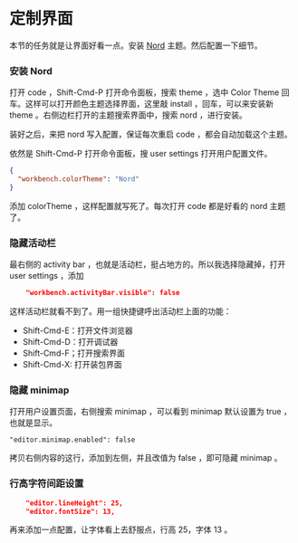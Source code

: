 # 定制界面

本节的任务就是让界面好看一点。安装 [Nord](https://marketplace.visualstudio.com/items?itemName=arcticicestudio.nord-visual-studio-code) 主题。然后配置一下细节。

### 安装 Nord

打开 code ，Shift-Cmd-P 打开命令面板，搜索 theme ，选中 Color Theme 回车。这样可以打开颜色主题选择界面，这里敲 install ，回车，可以来安装新 theme 。右侧边栏打开的主题搜索界面中，搜索 nord ，进行安装。

装好之后，来把 nord 写入配置，保证每次重启 code ，都会自动加载这个主题。

依然是 Shift-Cmd-P 打开命令面板，搜 user settings 打开用户配置文件。

```json
{
  "workbench.colorTheme": "Nord"
}
```

添加 colorTheme ，这样配置就写死了。每次打开 code 都是好看的 nord 主题了。

### 隐藏活动栏

最右侧的 activity bar ，也就是活动栏，挺占地方的。所以我选择隐藏掉，打开 user settings ，添加

```json
    "workbench.activityBar.visible": false
```

这样活动栏就看不到了。用一组快捷键呼出活动栏上面的功能：

* Shift-Cmd-E：打开文件浏览器
* Shift-Cmd-D：打开调试器
* Shift-Cmd-F；打开搜索界面
* Shift-Cmd-X: 打开装包界面

### 隐藏 minimap

打开用户设置页面，右侧搜索 minimap ，可以看到 minimap 默认设置为 true ，也就是显示。

```
"editor.minimap.enabled": false
```

拷贝右侧内容的这行，添加到左侧，并且改值为 false ，即可隐藏 minimap 。

### 行高字符间距设置

```json
    "editor.lineHeight": 25,
    "editor.fontSize": 13,
```

再来添加一点配置，让字体看上去舒服点，行高 25，字体 13 。